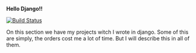 <strong> Hello Django!!</strong>

[![Build Status](https://travis-ci.com/mozola/Django.svg?branch=create_pipeline)](https://travis-ci.com/mozola/Django)

On this section we have my projects witch I wrote in django. Some of this are simply,
the orders cost me a lot of time. But I will describe this in all of them.